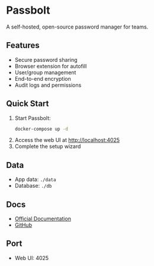 # Passbolt

A self-hosted, open-source password manager for teams.

## Features
- Secure password sharing
- Browser extension for autofill
- User/group management
- End-to-end encryption
- Audit logs and permissions

## Quick Start
1. Start Passbolt:
   ```bash
   docker-compose up -d
   ```
2. Access the web UI at [http://localhost:4025](http://localhost:4025)
3. Complete the setup wizard

## Data
- App data: `./data`
- Database: `./db`

## Docs
- [Official Documentation](https://www.passbolt.com/docs/)
- [GitHub](https://github.com/passbolt/passbolt_api)

## Port
- Web UI: 4025 